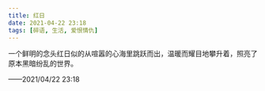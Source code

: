 ```yaml
---
title: 红日
date: 2021-04-22 23:18
tags: [碎语, 生活, 爱恨情仇]
---
```


一个鲜明的念头红日似的从喧嚣的心海里跳跃而出，温暖而耀目地攀升着，照亮了原本黑暗纷乱的世界。

——2021/04/22 23:18
